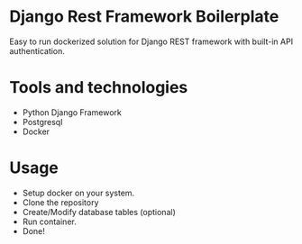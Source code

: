 # Django Rest Framework Boilerplate

Easy to run dockerized solution for Django REST framework with built-in API authentication.

# Tools and technologies
- Python Django Framework
- Postgresql
- Docker

# Usage
- Setup docker on your system.
- Clone the repository
- Create/Modify database tables (optional)
- Run container.
- Done!


